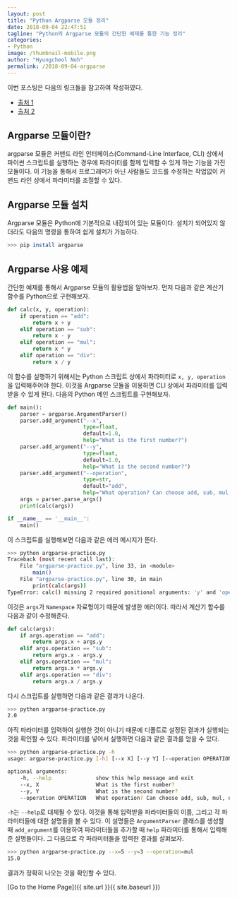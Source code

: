 ```yaml
---
layout: post
title: "Python Argparse 모듈 정리"
date: 2018-09-04 22:47:51
tagline: "Python의 Argparse 모듈의 간단한 예제를 통한 기능 정리"
categories:
- Python
image: /thumbnail-mobile.png
author: "Hyungcheol Noh"
permalink: /2018-09-04-argparse
---
```


이번 포스팅은 다음의 링크들을 참고하여 작성하였다.
- [출처 1](https://pythonprogramming.net/argparse-cli-intermediate-python-tutorial/)  
- [출처 2](http://blog.naver.com/PostView.nhn?blogId=cjh226&logNo=220997049388&parentCategoryNo=&categoryNo=17&viewDate=&isShowPopularPosts=false&from=section)  

## Argparse 모듈이란?
argparse 모듈은 커맨드 라인 인터페이스(Command-Line Interface, CLI) 상에서 파이썬 스크립트를 실행하는 경우에 파라미터를 함께 입력할 수 있게 하는 기능을 가진 모듈이다. 이 기능을 통해서 프로그래머가 아닌 사람들도 코드를 수정하는 작업없이 커맨드 라인 상에서 파라미터를 조절할 수 있다.

## Argparse 모듈 설치
Argparse 모듈은 Python에 기본적으로 내장되어 있는 모듈이다. 설치가 되어있지 않더라도 다음의 명령을 통하여 쉽게 설치가 가능하다.

```bash
>>> pip install argparse
```

## Argparse 사용 예제
간단한 예제를 통해서 Argparse 모듈의 활용법을 알아보자. 먼저 다음과 같은 계산기 함수를 Python으로 구현해보자.

```python
def calc(x, y, operation):
    if operation == "add":
        return x + y
    elif operation == "sub":
        return x - y
    elif operation == "mul":
        return x * y
    elif operation == "div":
        return x / y
```

이 함수를 실행하기 위해서는 Python 스크립트 상에서 파라미터로 `x, y, operation`을 입력해주어야 한다. 이것을 Argparse 모듈을 이용하면 CLI 상에서 파라미터를 입력받을 수 있게 된다. 다음의 Python 메인 스크립트를 구현해보자.

```python
def main():
    parser = argparse.ArgumentParser()
    parser.add_argument("--x",
                        type=float,
                        default=1.0,
                        help="What is the first number?")
    parser.add_argument("--y",
                        type=float,
                        default=1.0,
                        help="What is the second number?")
    parser.add_argument("--operation",
                        type=str,
                        default="add",
                        help="What operation? Can choose add, sub, mul, or div")
    args = parser.parse_args()
    print(calc(args))

if __name__ == '__main__':
    main()
```

이 스크립트를 실행해보면 다음과 같은 에러 메시지가 뜬다.

```bash
>>> python argparse-practice.py
Traceback (most recent call last):
    File "argparse-practice.py", line 33, in <module>
        main()
    File "argparse-practice.py", line 30, in main
        print(calc(args))
TypeError: calc() missing 2 required positional arguments: 'y' and 'operation'
```

이것은 `args`가 `Namespace` 자료형이기 때문에 발생한 에러이다. 따라서 계산기 함수를 다음과 같이 수정해준다.

```python
def calc(args):
    if args.operation == "add":
        return args.x + args.y
    elif args.operation == "sub":
        return args.x - args.y
    elif args.operation == "mul":
        return args.x * args.y
    elif args.operation == "div":
        return args.x / args.y
```

다시 스크립트를 실행하면 다음과 같은 결과가 나온다.

```bash
>>> python argparse-practice.py
2.0
```

아직 파라미터를 입력하여 실행한 것이 아니기 때문에 디폴트로 설정된 결과가 실행되는 것을 확인할 수 있다. 파라미터를 넣어서 실행하면 다음과 같은 결과를 얻을 수 있다.

```bash
>>> python argparse-practice.py -h
usage: argparse-practice.py [-h] [--x X] [--y Y] [--operation OPERATION]

optional arguments:
    -h, --help              show this help message and exit
    --x, X                  What is the first number?
    --y, Y                  What is the second number?
    --operation OPERATION   What operation? Can choose add, sub, mul, or div
```

`-h`는 `--help`로 대체될 수 있다. 이것을 통해 입력받을 파라미터들의 이름, 그리고 각 파라미터들에 대한 설명들을 볼 수 있다. 이 설명들은 `ArgumentParser` 클래스를 생성할 때 `add_argument`를 이용하여 파라미터들을 추가할 때 `help` 파라미터를 통해서 입력해준 설명들이다. 그 다음으로 각 파라미터들을 입력한 결과를 살펴보자.

```bash
>>> python argparse-practice.py --x=5 --y=3 --operation=mul
15.0
```

결과가 정확히 나오는 것을 확인할 수 있다.

[Go to the Home Page]({{ site.url }}{{ site.baseurl }})
